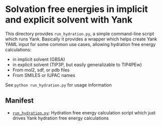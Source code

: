 # Solvation free energies in implicit and explicit solvent with Yank

This directory provides `run_hydration.py`, a simple command-line script which runs Yank.
Basically it provides a wrapper which helps create Yank YAML input for some common use cases, allowing hydration free energy calculations:
- in implicit solvent (GBSA)
- in explicit solvent (TIP3P, but easily generalizable to TIP4PEw)
- From mol2, sdf, or pdb files
- From SMILES or IUPAC names

See `python run_hydration.py` for usage information

## Manifest
- [`run_hydration.py`](run_hydration.py): Hydration free energy calculation script which just drives Yank hydration free energy calculations
